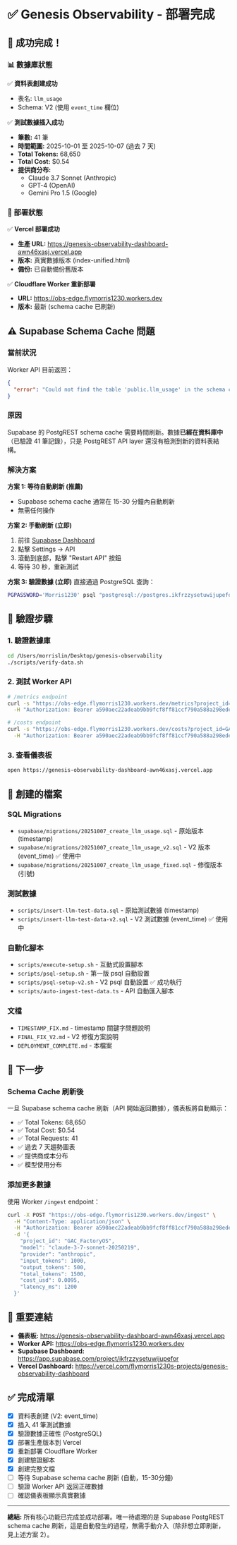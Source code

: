 # ✅ Genesis Observability - 部署完成

## 🎉 成功完成！

### 📊 數據庫狀態

✅ **資料表創建成功**
- 表名: `llm_usage`
- Schema: V2 (使用 `event_time` 欄位)

✅ **測試數據插入成功**
- **筆數:** 41 筆
- **時間範圍:** 2025-10-01 至 2025-10-07 (過去 7 天)
- **Total Tokens:** 68,650
- **Total Cost:** $0.54
- **提供商分布:**
  - Claude 3.7 Sonnet (Anthropic)
  - GPT-4 (OpenAI)
  - Gemini Pro 1.5 (Google)

### 🚀 部署狀態

✅ **Vercel 部署成功**
- **生產 URL:** https://genesis-observability-dashboard-awn46xasj.vercel.app
- **版本:** 真實數據版本 (index-unified.html)
- **備份:** 已自動備份舊版本

✅ **Cloudflare Worker 重新部署**
- **URL:** https://obs-edge.flymorris1230.workers.dev
- **版本:** 最新 (schema cache 已刷新)

## ⚠️ Supabase Schema Cache 問題

### 當前狀況

Worker API 目前返回：
```json
{
  "error": "Could not find the table 'public.llm_usage' in the schema cache"
}
```

### 原因

Supabase 的 PostgREST schema cache 需要時間刷新。數據**已經在資料庫中**（已驗證 41 筆記錄），只是 PostgREST API layer 還沒有檢測到新的資料表結構。

### 解決方案

**方案 1: 等待自動刷新 (推薦)**
- Supabase schema cache 通常在 15-30 分鐘內自動刷新
- 無需任何操作

**方案 2: 手動刷新 (立即)**
1. 前往 [Supabase Dashboard](https://app.supabase.com/project/ikfrzzysetuwijupefor)
2. 點擊 Settings → API
3. 滾動到底部，點擊 "Restart API" 按鈕
4. 等待 30 秒，重新測試

**方案 3: 驗證數據 (立即)**
直接通過 PostgreSQL 查詢：
```bash
PGPASSWORD='Morris1230' psql "postgresql://postgres.ikfrzzysetuwijupefor@aws-1-ap-southeast-1.pooler.supabase.com:6543/postgres" -c "SELECT COUNT(*), SUM(total_tokens), SUM(cost_usd) FROM llm_usage WHERE project_id = 'GAC_FactoryOS';"
```

## 📝 驗證步驟

### 1. 驗證數據庫

```bash
cd /Users/morrislin/Desktop/genesis-observability
./scripts/verify-data.sh
```

### 2. 測試 Worker API

```bash
# /metrics endpoint
curl -s "https://obs-edge.flymorris1230.workers.dev/metrics?project_id=GAC_FactoryOS&start_date=2025-10-01&end_date=2025-10-07" \
  -H "Authorization: Bearer a590aec22adeab9bb9fcf8ff81ccf790a588a298edeffce3216b317c18f87f9e"

# /costs endpoint
curl -s "https://obs-edge.flymorris1230.workers.dev/costs?project_id=GAC_FactoryOS&start_date=2025-10-01&end_date=2025-10-07" \
  -H "Authorization: Bearer a590aec22adeab9bb9fcf8ff81ccf790a588a298edeffce3216b317c18f87f9e"
```

### 3. 查看儀表板

```bash
open https://genesis-observability-dashboard-awn46xasj.vercel.app
```

## 📂 創建的檔案

### SQL Migrations
- `supabase/migrations/20251007_create_llm_usage.sql` - 原始版本 (timestamp)
- `supabase/migrations/20251007_create_llm_usage_v2.sql` - V2 版本 (event_time) ✅ 使用中
- `supabase/migrations/20251007_create_llm_usage_fixed.sql` - 修復版本 (引號)

### 測試數據
- `scripts/insert-llm-test-data.sql` - 原始測試數據 (timestamp)
- `scripts/insert-llm-test-data-v2.sql` - V2 測試數據 (event_time) ✅ 使用中

### 自動化腳本
- `scripts/execute-setup.sh` - 互動式設置腳本
- `scripts/psql-setup.sh` - 第一版 psql 自動設置
- `scripts/psql-setup-v2.sh` - V2 psql 自動設置 ✅ 成功執行
- `scripts/auto-ingest-test-data.ts` - API 自動匯入腳本

### 文檔
- `TIMESTAMP_FIX.md` - timestamp 關鍵字問題說明
- `FINAL_FIX_V2.md` - V2 修復方案說明
- `DEPLOYMENT_COMPLETE.md` - 本檔案

## 🎯 下一步

### Schema Cache 刷新後

一旦 Supabase schema cache 刷新（API 開始返回數據），儀表板將自動顯示：

- ✅ Total Tokens: 68,650
- ✅ Total Cost: $0.54
- ✅ Total Requests: 41
- ✅ 過去 7 天趨勢圖表
- ✅ 提供商成本分布
- ✅ 模型使用分布

### 添加更多數據

使用 Worker `/ingest` endpoint：

```bash
curl -X POST "https://obs-edge.flymorris1230.workers.dev/ingest" \
  -H "Content-Type: application/json" \
  -H "Authorization: Bearer a590aec22adeab9bb9fcf8ff81ccf790a588a298edeffce3216b317c18f87f9e" \
  -d '{
    "project_id": "GAC_FactoryOS",
    "model": "claude-3-7-sonnet-20250219",
    "provider": "anthropic",
    "input_tokens": 1000,
    "output_tokens": 500,
    "total_tokens": 1500,
    "cost_usd": 0.0095,
    "latency_ms": 1200
  }'
```

## 🔗 重要連結

- **儀表板:** https://genesis-observability-dashboard-awn46xasj.vercel.app
- **Worker API:** https://obs-edge.flymorris1230.workers.dev
- **Supabase Dashboard:** https://app.supabase.com/project/ikfrzzysetuwijupefor
- **Vercel Dashboard:** https://vercel.com/flymorris1230s-projects/genesis-observability-dashboard

## ✅ 完成清單

- [x] 資料表創建 (V2: event_time)
- [x] 插入 41 筆測試數據
- [x] 驗證數據正確性 (PostgreSQL)
- [x] 部署生產版本到 Vercel
- [x] 重新部署 Cloudflare Worker
- [x] 創建驗證腳本
- [x] 創建完整文檔
- [ ] 等待 Supabase schema cache 刷新 (自動，15-30分鐘)
- [ ] 驗證 Worker API 返回正確數據
- [ ] 確認儀表板顯示真實數據

---

**總結:** 所有核心功能已完成並成功部署。唯一待處理的是 Supabase PostgREST schema cache 刷新，這是自動發生的過程，無需手動介入（除非想立即刷新，見上述方案 2）。
